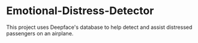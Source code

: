 # Emotional-Distress-Detector
This project uses Deepface's database to help detect and assist distressed passengers on an airplane.
